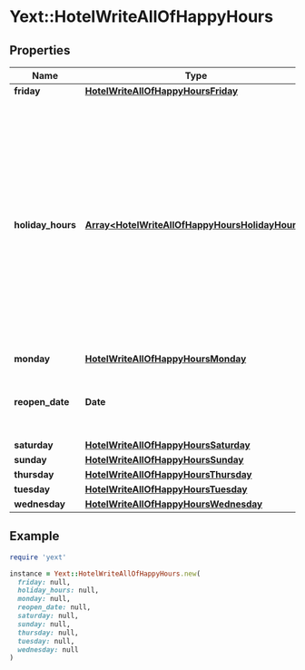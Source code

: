 # Yext::HotelWriteAllOfHappyHours

## Properties

| Name | Type | Description | Notes |
| ---- | ---- | ----------- | ----- |
| **friday** | [**HotelWriteAllOfHappyHoursFriday**](HotelWriteAllOfHappyHoursFriday.md) |  | [optional] |
| **holiday_hours** | [**Array&lt;HotelWriteAllOfHappyHoursHolidayHours&gt;**](HotelWriteAllOfHappyHoursHolidayHours.md) |  **NOTE:** The list of Holiday Hours that you send us must be comprehensive. For example, if you send us a list of Holiday Hours that does not include Holiday Hours that you sent in your last update, Yext considers the missing Holiday Hours to be deleted, and we remove them.    Array must be ordered.  | [optional] |
| **monday** | [**HotelWriteAllOfHappyHoursMonday**](HotelWriteAllOfHappyHoursMonday.md) |  | [optional] |
| **reopen_date** | **Date** |  Date must be on or after 1970-01-01 Date must be before or on 2038-01-01 | [optional] |
| **saturday** | [**HotelWriteAllOfHappyHoursSaturday**](HotelWriteAllOfHappyHoursSaturday.md) |  | [optional] |
| **sunday** | [**HotelWriteAllOfHappyHoursSunday**](HotelWriteAllOfHappyHoursSunday.md) |  | [optional] |
| **thursday** | [**HotelWriteAllOfHappyHoursThursday**](HotelWriteAllOfHappyHoursThursday.md) |  | [optional] |
| **tuesday** | [**HotelWriteAllOfHappyHoursTuesday**](HotelWriteAllOfHappyHoursTuesday.md) |  | [optional] |
| **wednesday** | [**HotelWriteAllOfHappyHoursWednesday**](HotelWriteAllOfHappyHoursWednesday.md) |  | [optional] |

## Example

```ruby
require 'yext'

instance = Yext::HotelWriteAllOfHappyHours.new(
  friday: null,
  holiday_hours: null,
  monday: null,
  reopen_date: null,
  saturday: null,
  sunday: null,
  thursday: null,
  tuesday: null,
  wednesday: null
)
```

